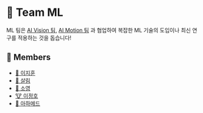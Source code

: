 # 🤖 Team ML

ML
팀은 [AI Vision 팀](/profile/vision/vision.md), [AI Motion 팀](/profile/motion/motion.md)
과 협업하여 복잡한 ML 기술의 도입이나 최신 연구를 적용하는 것을 돕습니다!

## 👥 Members

- [🐺 이지훈](/profile/ml/members/jihun.md)
- [🐯 살림](/profile/ml/members/saleem.md)
- [🐶 소영](/profile/ml/members/soyoung.md)
- [🐮 이정호](/profile/ml/members/jeongho.md)
- [🦧 아하메드](/profile/ml/members/ahmed.md)